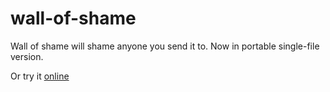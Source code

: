 # wall-of-shame
Wall of shame will shame anyone you send it to.
Now in portable single-file version.

Or try it
[online](unit37.duckdns.org/wall-of-shame)
